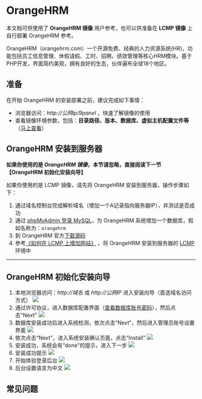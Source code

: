 # OrangeHRM

本文档可供使用了 **OrangeHRM 镜像** 用户参考，也可以供准备在 **LCMP 镜像** 上自行部署 OrangeHRM 参考。

OrangeHRM（orangehrm.com）一个开源免费、经典的人力资源系统(HR)，功能包括员工信息管理、休假请假、工时、招聘、绩效管理等核心HRM模块。基于PHP开发，界面简约美观，拥有良好的生态，伙伴遍布全球18个地区。

## 准备

在开始 OrangeHRM 的安装部署之前，建议完成如下事情：

* 浏览器访问：*http://公网ip/9panel* ，快速了解镜像的使用
* 查看镜像环境参数，包括：**目录路径、版本、数据库、虚拟主机配置文件等** （[马上查看](https://support.websoft9.com/docs/lcmp/zh/stack-components.html)）

## OrangeHRM 安装到服务器

**如果你使用的是 *OrangeHRM 镜像*，本节请忽略，直接阅读下一节 【OrangeHRM 初始化安装向导】**

如果你使用的是 LCMP 镜像，请先将 OrangeHRM 安装到服务器，操作步骤如下：

1. 通过域名控制台完成解析域名（增加一个A记录指向服务器IP），并测试是否成功
2. 通过 [phpMyAdmin 登录 MySQL](https://support.websoft9.com/docs/lcmp/zh/admin-mysql.html)，为 OrangeHRM 系统增加一个数据库，假如名称为：`orangehrm`
3. 到 OrangeHRM 官方[下载源码](https://github.com/orangehrm/orangehrm)
4. 参考[《如何在 LCMP 上增加网站》](https://support.websoft9.com/docs/lcmp/zh/solution-deployment.html#安装第二个网站) ，将 OrangeHRM 安装到服务器的 [LCMP](https://support.websoft9.com/docs/lcmp/zh/) 环境中

---

## OrangeHRM 初始化安装向导

1. 本地浏览器访问：*http://域名* 或 *http://公网IP* 进入安装向导（首选域名访问方式）
    ![](http://libs.websoft9.com/Websoft9/DocsPicture/zh/orangehrm/orangehrm-startpage-websoft9.png)
2.  通过许可协议，进入数据库配置界面（[查看数据库账号密码](https://support.websoft9.com/docs/lcmp/zh/stack-accounts.html)），然后点击"Next"
    ![](http://libs.websoft9.com/Websoft9/DocsPicture/zh/orangehrm/orangehrm-dbconf-websoft9.png)
3.  数据库安装成功后进入系统检测，依次点击“Next”，然后进入管理员账号设置界面
    ![](http://libs.websoft9.com/Websoft9/DocsPicture/zh/orangehrm/orangehrm-adminconf-websoft9.png)
4.  依次点击“Next”，进入系统安装确认页面，点击“Install”
    ![](http://libs.websoft9.com/Websoft9/DocsPicture/zh/orangehrm/orangehrm-startinstall-websoft9.png)
5.  安装成功，系统会有“done”的提示，进入下一步
    ![](http://libs.websoft9.com/Websoft9/DocsPicture/zh/orangehrm/orangehrm-done-websoft9.png)
6.  安装成功提示
    ![](http://libs.websoft9.com/Websoft9/DocsPicture/zh/orangehrm/orangehrm-finish-websoft9.png)
7.  开始体验登录后台
    ![](http://libs.websoft9.com/Websoft9/DocsPicture/zh/orangehrm/orangehrm-login-websoft9.png)
8.  后台设置语言为中文
    ![](http://libs.websoft9.com/Websoft9/DocsPicture/zh/orangehrm/orangehrm-language-websoft9.png)

## 常见问题